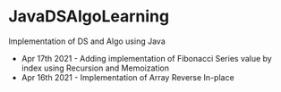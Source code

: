 # JavaDSAlgoLearning
Implementation of DS and Algo using Java

* Apr 17th 2021 - Adding implementation of Fibonacci Series value by index using Recursion and Memoization
* Apr 16th 2021 - Implementation of Array Reverse In-place
